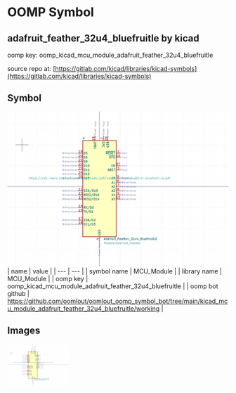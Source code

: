 # OOMP Symbol  
## adafruit_feather_32u4_bluefruitle  by kicad  
  
oomp key: oomp_kicad_mcu_module_adafruit_feather_32u4_bluefruitle  
  
source repo at: [https://gitlab.com/kicad/libraries/kicad-symbols](https://gitlab.com/kicad/libraries/kicad-symbols)  
## Symbol  
  
[![working.png](working_600.png)](working.png)  
| name | value | 
| --- | --- | 
| symbol name | MCU_Module | 
| library name | MCU_Module | 
| oomp key | oomp_kicad_mcu_module_adafruit_feather_32u4_bluefruitle | 
| oomp bot github | https://github.com/oomlout/oomlout_oomp_symbol_bot/tree/main/kicad_mcu_module_adafruit_feather_32u4_bluefruitle/working | 
## Images  
  
[![working.png](working_140.png)](working.png)  
